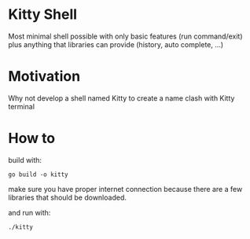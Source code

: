 # Kitty Shell

Most minimal shell possible with only basic features (run command/exit) plus anything that libraries can provide (history, auto complete, ...)

# Motivation

Why not develop a shell named Kitty to create a name clash with Kitty terminal

# How to

build with:

```
go build -o kitty
```

make sure you have proper internet connection because there are a few libraries that should be downloaded.

and run with:

```
./kitty
```
